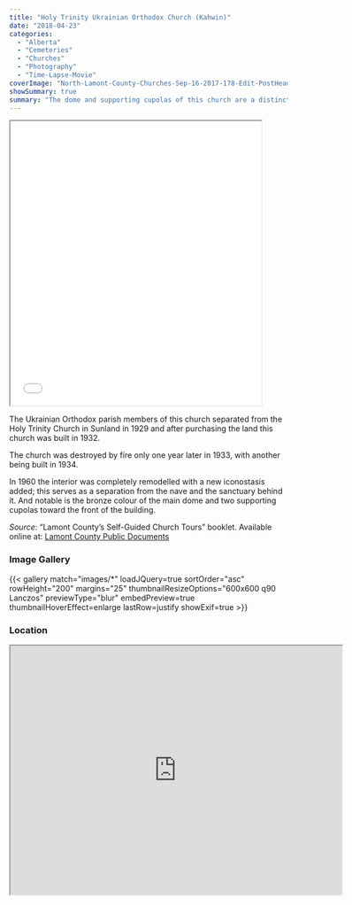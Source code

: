 ```yaml
---
title: "Holy Trinity Ukrainian Orthodox Church (Kahwin)"
date: "2018-04-23"
categories: 
  - "Alberta"
  - "Cemeteries"
  - "Churches"
  - "Photography"
  - "Time-Lapse-Movie"
coverImage: "North-Lamont-County-Churches-Sep-16-2017-178-Edit-PostHeader-scaled.jpg"
showSummary: true
summary: "The dome and supporting cupolas of this church are a distinctive bronze colour."
---
```


<iframe src="//www.youtube.com/embed/e6dYbTtdftI" width="90%" height="514" allowfullscreen="allowfullscreen"></iframe>

The Ukrainian Orthodox parish members of this church separated from the Holy Trinity Church in Sunland in 1929 and after purchasing the land this church was built in 1932.

The church was destroyed by fire only one year later in 1933, with another being built in 1934.

In 1960 the interior was completely remodelled with a new iconostasis added; this serves as a separation from the nave and the sanctuary behind it. And notable is the bronze colour of the main dome and two supporting cupolas toward the front of the building.

_Source_: “Lamont County’s Self-Guided Church Tours” booklet. Available online at: [Lamont County Public Documents](https://lamontcounty.civicweb.net/filepro/documents/?preview=18486)

### Image Gallery
{{< gallery match="images/*" loadJQuery=true sortOrder="asc" rowHeight="200" margins="25" thumbnailResizeOptions="600x600 q90 Lanczos" previewType="blur" embedPreview=true thumbnailHoverEffect=enlarge lastRow=justify showExif=true >}}

### Location

<iframe src="https://www.google.com/maps/embed?pb=!1m18!1m12!1m3!1d3821.367682341702!2d-112.28358668367225!3d53.98402133445524!2m3!1f0!2f0!3f0!3m2!1i1024!2i768!4f13.1!3m3!1m2!1s0x0%3A0x0!2zNTPCsDU5JzAyLjUiTiAxMTLCsDE2JzUzLjAiVw!5e1!3m2!1sen!2sca!4v1523151665529" width="600" height="450" allowfullscreen="allowfullscreen"></iframe>
